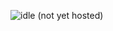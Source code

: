 ![idle](https://cdn.discordapp.com/attachments/636316942445051914/964463144296673340/Screenshot_2022-04-15_115143.png)
(not yet hosted)
